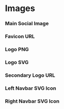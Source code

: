 # Images

### Main Social Image

### Favicon URL

### Logo PNG

### Logo SVG

### Secondary Logo URL

### Left Navbar SVG Icon

### Right Navbar SVG Icon




